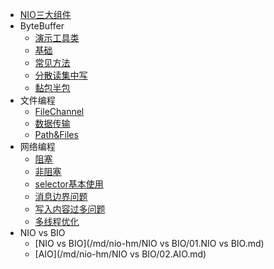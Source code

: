 
- [NIO三大组件](/md/nio-hm/01.NIO三大组件.md)
- ByteBuffer
  - [演示工具类](/md/nio-hm/ByteBuffer/01.ByteBuffer演示工具类.md)
  - [基础](/md/nio-hm/ByteBuffer/02.ByteBuffer基础.md)
  - [常见方法](/md/nio-hm/ByteBuffer/03.ByteBuffer常见方法.md)
  - [分散读集中写](/md/nio-hm/ByteBuffer/04.ByteBuffer分散读集中写.md)
  - [黏包半包](/md/nio-hm/ByteBuffer/05.ByteBuffer黏包半包.md)
- 文件编程
  - [FileChannel](/md/nio-hm/文件编程/01.文件编程-FileChannel.md)
  - [数据传输](/md/nio-hm/文件编程/02.文件编程-数据传输.md)
  - [Path&Files](/md/nio-hm/文件编程/03.文件编程-Path&Files.md)
- 网络编程
  - [阻塞](/md/nio-hm/网络编程/01.网络编程-阻塞.md)
  - [非阻塞](/md/nio-hm/网络编程/02.网络编程-非阻塞.md)
  - [selector基本使用](/md/nio-hm/网络编程/03.网络编程-selector基本使用.md)
  - [消息边界问题](/md/nio-hm/网络编程/04.网络编程-消息边界.md)
  - [写入内容过多问题](/md/nio-hm/网络编程/05.网络编程-写入内容过多.md)
  - [多线程优化](/md/nio-hm/网络编程/06.网络编程-多线程优化.md)
- NIO vs BIO
  - [NIO vs BIO](/md/nio-hm/NIO vs BIO/01.NIO vs BIO.md)
  - [AIO](/md/nio-hm/NIO vs BIO/02.AIO.md)